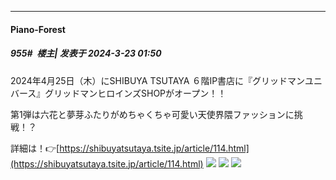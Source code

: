 ﻿
*****

####  Piano-Forest  
##### 955#         楼主| 发表于 2024-3-23 01:50

2024年4月25日（木）にSHIBUYA TSUTAYA ６階IP書店に『グリッドマンユニバース』グリッドマンヒロインズSHOPがオープン！！

第1弾は六花と夢芽ふたりがめちゃくちゃ可愛い天使界隈ファッションに挑戦！？

詳細は！👉[https://shibuyatsutaya.tsite.jp/article/114.html](https://shibuyatsutaya.tsite.jp/article/114.html)
<img src="https://p.sda1.dev/16/c315e06bd71ce3fe5b45ac174e779e29/20240323_014841.jpg" referrerpolicy="no-referrer">
<img src="https://p.sda1.dev/16/e65fdda1aa7a101e9fa2f85afcdac1e2/img_20240312112719_002.png" referrerpolicy="no-referrer">
<img src="https://p.sda1.dev/16/df05d067ffbb002b4997a2eb960a0bb4/img_20240312112719_003.png" referrerpolicy="no-referrer">

